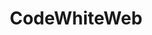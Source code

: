 ---
title: CodeWhiteWeb
github: https://github.com/CodeWhiteWeb
mode: dark
transition: 1s
score: 78.1
archetype:
- Little Bit of Everything
---